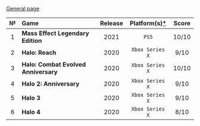 [General page](../../)

|№|Game|Release|Platform(s)[*](# "What I played on")|Score|
|:---:|:---|:---:|:---:|:---:|
|1|**Mass Effect Legendary Edition**|2021|`PS5`|10/10|
|2|**Halo: Reach**|2020|`Xbox Series X`|9/10|
|3|**Halo: Combat Evolved Anniversary**|2020|`Xbox Series X`|10/10|
|4|**Halo 2: Anniversary**|2020|`Xbox Series X`|9/10|
|5|**Halo 3**|2020|`Xbox Series X`|9/10|
|6|**Halo 4**|2020|`Xbox Series X`|8/10|
